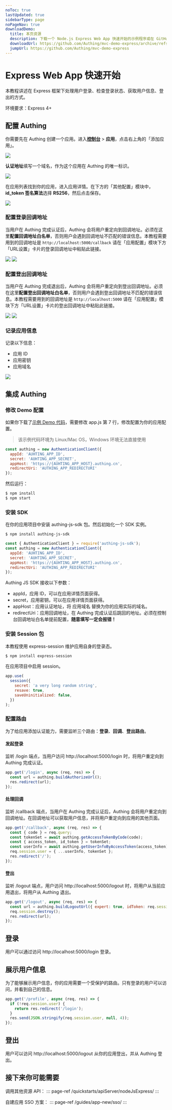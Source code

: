 ```yaml
---
noToc: true
lastUpdated: true
sidebarType: page
noPageNav: true
downloadDemo:
  title: 本页资源
  description: 下载一个 Node.js Express Web App 快速开始的示例程序或在 GitHub 查看。
  downloadUrl: https://github.com/Authing/mvc-demo-express/archive/refs/heads/master.zip
  jumpUrl: https://github.com/Authing/mvc-demo-express
---
```


# Express Web App 快速开始

本教程讲述在 Express 框架下处理用户登录、检查登录状态、获取用户信息、登出的方式。

环境要求：Express 4+

## 配置 Authing

你需要先在 Authing 创建一个应用。进入[**控制台**](https://console.authing.cn) > **应用**，点击右上角的「添加应用」。

![](~@imagesZhCn/quickstarts/create-app.png)

**认证地址**填写一个域名，作为这个应用在 Authing 的唯一标识。

![](~@imagesZhCn/quickstarts/webApp/create-app-2.png)

在应用列表找到你的应用，进入应用详情。在下方的「其他配置」模块中，**id_token 签名算法**选择 **RS256**，然后点击保存。

![](~@imagesZhCn/quickstarts/webApp/config-RS256.png)

### 配置登录回调地址

当用户在 Authing 完成认证后，Authing 会将用户重定向到回调地址。必须在这里**配置回调地址白名单**，否则用户会遇到回调地址不匹配的错误信息。本教程需要用到的回调地址是 `http://localhost:5000/callback` 请在「应用配置」模块下方「URL设置」卡片的登录回调地址中粘贴此链接。

![](~@imagesZhCn/quickstarts/set-url-1.png)
![](~@imagesZhCn/quickstarts/set-url.png)

### 配置登出回调地址

当用户在 Authing 完成退出后，Authing 会将用户重定向到登出回调地址。必须在这里**配置登出回调地址白名单**，否则用户会遇到登出回调地址不匹配的错误信息。本教程需要用到的回调地址是 `http://localhost:5000` 请在「应用配置」模块下方「URL设置」卡片的登出回调地址中粘贴此链接。

![](~@imagesZhCn/quickstarts/set-url-1.png)
![](~@imagesZhCn/quickstarts/set-url.png)

### 记录应用信息

记录以下信息：

- 应用 ID
- 应用密钥
- 应用域名

![](~@imagesZhCn/quickstarts/save-app-info.png)

## 集成 Authing

### 修改 Demo 配置

如果你下载了[示例 Demo 代码](https://github.com/Authing/mvc-demo-express)，需要修改 app.js 第 7 行，修改配置为你的应用配置。
> 该示例代码环境为 Linux/Mac OS，Windows 环境无法直接使用

```js
const authing = new AuthenticationClient({
  appId: 'AUHTING_APP_ID',
  secret: 'AUHTING_APP_SECRET',
  appHost: 'https://{AUHTING_APP_HOST}.authing.cn',
  redirectUri: 'AUTHING_APP_REDIRECTURI'
});
```

然后运行：

```bash
$ npm install
$ npm start
```

### 安装 SDK

在你的应用项目中安装 authing-js-sdk 包。然后初始化一个 SDK 实例。

```bash
$ npm install authing-js-sdk
```

```js
const { AuthenticationClient } = require('authing-js-sdk');
const authing = new AuthenticationClient({
  appId: 'AUHTING_APP_ID',
  secret: 'AUHTING_APP_SECRET',
  appHost: 'https://{AUHTING_APP_HOST}.authing.cn',
  redirectUri: 'AUTHING_APP_REDIRECTURI'
});
```

Authing JS SDK 接收以下参数：

- appId，应用 ID，可以在应用详情页面获得。
- secret，应用密钥，可以在应用详情页面获得。
- appHost：应用认证地址，将 应用域名 替换为你的应用实际的域名。
- redirectUri：应用回调地址，在 Authing 完成认证后跳回的地址。必须在控制台回调地址白名单提前配置，**随意填写一定会报错！**

### 安装 Session 包

本教程使用 express-session 维护应用自身的登录态。

```bash
$ npm install express-session
```

在应用项目中启用 session。

```js
app.use(
  session({
    secret: 'a very long random string',
    resave: true,
    saveUninitialized: false,
  })
);
```

### 配置路由

为了给应用添加认证能力，需要监听三个路由：**登录**、**回调**、**登出路由**。

#### 发起登录

监听 /login 端点，当用户访问 http://localhost:5000/login 时，将用户重定向到 Authing 完成认证。

```js
app.get('/login', async (req, res) => {
  const url = authing.buildAuthorizeUrl();
  res.redirect(url);
});
```

#### 处理回调

监听 /callback 端点，当用户在 Authing 完成认证后，Authing 会将用户重定向到回调地址。在回调地址可以获取用户信息，并将用户重定向到应用的其他页面。

```js
app.get('/callback', async (req, res) => {
  const { code } = req.query;
  const tokenSet = await authing.getAccessTokenByCode(code);
  const { access_token, id_token } = tokenSet;
  const userInfo = await authing.getUserInfoByAccessToken(access_token);
  req.session.user = { ...userInfo, tokenSet };
  res.redirect('/');
});
```

#### 登出

监听 /logout 端点，用户访问 http://localhost:5000/logout 时，将用户从当前应用退出，将用户从 Authing 退出。

```js
app.get('/logout', async (req, res) => {
  const url = authing.buildLogoutUrl({ expert: true, idToken: req.session.user.tokenSet.id_token, redirectUri: 'http://localhost:5000' });
  req.session.destroy();
  res.redirect(url);
});
```

## 登录

用户可以通过访问 http://localhost:5000/login 登录。

## 展示用户信息

为了能够展示用户信息，你的应用需要一个受保护的路由。只有登录的用户可以访问，并看到自己的信息。

```js
app.get('/profile', async (req, res) => {
  if (!req.session.user) {
    return res.redirect('/login');
  }
  res.send(JSON.stringify(req.session.user, null, 4));
});
```

## 登出

用户可以访问 http://localhost:5000/logout 从你的应用登出，并从 Authing 登出。

## 接下来你可能需要

调用其他资源 API：
::: page-ref /quickstarts/apiServer/nodeJsExpress/
:::

自建应用 SSO 方案：
::: page-ref /guides/app-new/sso/
:::
